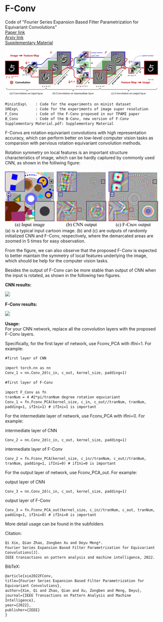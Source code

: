 # F-Conv
Code of "Fourier Series Expansion Based Filter Parametrization for Equivariant Convolutions"  
[Paper link](https://ieeexplore.ieee.org/abstract/document/9851557)  
[Arxiv link](https://arxiv.org/submit/4780066/view)  
[Supplementary Material](https://github.com/XieQi2015/F-Conv/blob/main/Supplementary%20Material.pdf)

![Illustration of F-Conv](https://raw.githubusercontent.com/XieQi2015/ImageFolder/master/F-Conv/Fig4.jpg)

    MinistExp\    : Code for the experiments on minist dataset
    SRExp\        : Code for the experiments of image super resolution 
    F_Conv        : Code of the F-Conv proposed in our TPAMI paper
    B_Conv        : Code of the B-Conv, new version of F-Conv
    Supplementary Material.pdf: Supplementary Material
    
F-Convs are rotation equivariant convolutions with high representation accuracy, which can perform better on low-level computer vision tasks as comparsion with pervious rotation equivariant convolution methods.

Rotation symmetry on local features is an important structure characteristics of image, which can be hardly captured by commonly used CNN, as shown in the folliwing figure:

<img src="https://raw.githubusercontent.com/XieQi2015/ImageFolder/master/F-Conv/EqExample_1_new2.jpg" width="620">
(a) is a typical input cartoon image. (b) and (c) are outputs of randomly
initialized CNN and F-Conv, respectively, where the demarcated areas
are zoomed in 5 times for easy observation.

From the figure, we can also observe that the proposed F-Conv is expected to better maintain the symmetry of local features underlying the image, which should be help for the computer vision tasks.

Besides the output of F-Conv can be more stable than output of CNN when the input is rotated, as shown in the following two figures.

**CNN results:**

<img src="https://github.com/XieQi2015/ImageFolder/blob/master/F-Conv/CNN_tiny2.gif">

**F-Conv results:**

<img src="https://github.com/XieQi2015/ImageFolder/blob/master/F-Conv/FCNN_tiny2.gif">

**Usage:**    
For your CNN network, replace all the convolution layers with the proposed F-Conv layers. 

Specifically, for the first layer of network, use Fconv_PCA with ifIni=1. For example:

    #first layer of CNN

    import torch.nn as nn
    Conv_1 = nn.Conv_2d(c_in, c_out, kernel_size, padding=1)

    #first layer of F-Conv

    import F_Conv as fn
    tranNum = 4 #2*pi/tranNum degree rotation equviariant 
    Conv_1 = fn.Fconv_PCA(kernel_size, c_in, c_out//tranNum, tranNum, padding=1, ifIni=1) # ifIni=1 is important

For the intermediate layer of network, use Fconv_PCA with ifIni=0. For example:

intermediate layer of CNN

    Conv_2 = nn.Conv_2d(c_in, c_out, kernel_size, padding=1)

intermediate layer of F-Conv

    Conv_2 = fn.Fconv_PCA(kernel_size, c_in//tranNum, c_out//tranNum, tranNum, padding=1, ifIni=0) # ifIni=0 is important

For the output layer of network, use Fconv_PCA_out. For example:

output layer of CNN

    Conv_3 = nn.Conv_2d(c_in, c_out, kernel_size, padding=1)

output layer of F-Conv

    Conv_3 = fn.Fconv_PCA_out(kernel_size, c_in//tranNum, c_out, tranNum, padding=1, ifIni=0) # ifIni=0 is important

More detail usage can be found in the subfolders

Citation:

    Qi Xie, Qian Zhao, Zongben Xu and Deyu Meng*. 
    Fourier Series Expansion Based Filter Parametrization for Equivariant Convolutions[J]. 
    IEEE transactions on pattern analysis and machine intelligence, 2022.
    
BibTeX:
    
    @article{xie2022FConv,
    title={Fourier Series Expansion Based Filter Parametrization for Equivariant Convolutions},
    author={Xie, Qi and Zhao, Qian and Xu, Zongben and Meng, Deyu},
    journal={IEEE Transactions on Pattern Analysis and Machine Intelligence},
    year={2022},
    publisher={IEEE}
    }


